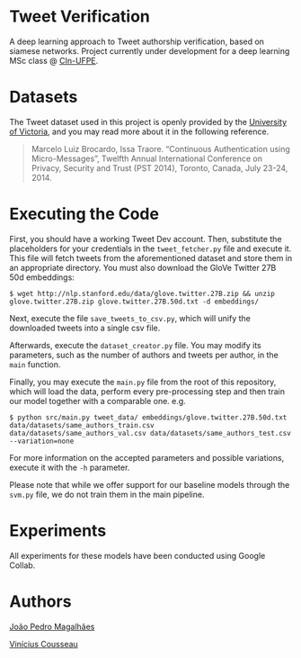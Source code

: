 # Tweet Verification

A deep learning approach to Tweet authorship verification, based on siamese networks. Project currently under development for a deep learning MSc class @ [CIn-UFPE](https://www2.cin.ufpe.br/en/).

# Datasets

The Tweet dataset used in this project is openly provided by the [University of Victoria](https://www.uvic.ca/engineering/ece/isot/assets/stylometry/twitterdataset.pdf), and you may read more about it in the following reference.

> Marcelo Luiz Brocardo, Issa Traore. “Continuous Authentication using Micro-Messages”, Twelfth Annual International Conference on Privacy, Security and Trust (PST 2014), Toronto, Canada, July 23-24, 2014.

# Executing the Code

First, you should have a working Tweet Dev account. Then, substitute the placeholders for your credentials in the `tweet_fetcher.py` file and execute it.
This file will fetch tweets from the aforementioned dataset and store them in an appropriate directory.
You must also download the GloVe Twitter 27B 50d embeddings:

`$ wget http://nlp.stanford.edu/data/glove.twitter.27B.zip && unzip glove.twitter.27B.zip glove.twitter.27B.50d.txt -d embeddings/`

Next, execute the file `save_tweets_to_csv.py`, which will unify the downloaded tweets into a single csv file.

Afterwards, execute the `dataset_creator.py` file. You may modify its parameters, such as the number of authors and tweets per author, in the `main` function.

Finally, you may execute the `main.py` file from the root of this repository, which will load the data, perform every pre-processing step and then train our model together with a comparable one. e.g.

`$ python src/main.py tweet_data/ embeddings/glove.twitter.27B.50d.txt data/datasets/same_authors_train.csv data/datasets/same_authors_val.csv data/datasets/same_authors_test.csv --variation=none`

For more information on the accepted parameters and possible variations, execute it with the `-h` parameter.


Please note that while we offer support for our baseline models through the `svm.py` file, we do not train them in the main pipeline.

# Experiments

All experiments for these models have been conducted using Google Collab.

# Authors

[João Pedro Magalhães](https://github.com/jpedrocm)

[Vinícius Cousseau](https://github.com/vinimoraesrc)